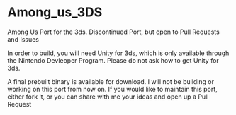# Among_us_3DS

Among Us Port for the 3ds. Discontinued Port, but open to Pull Requests and Issues

In order to build, you will need Unity for 3ds, which is only available through the Nintendo Devleoper Program. Please do not ask how to get Unity for 3ds. 

A final prebuilt binary is available for download. I will not be building or working on this port from now on. If you would like to maintain this port, either fork it, or you can share with me your ideas and open up a Pull Request
